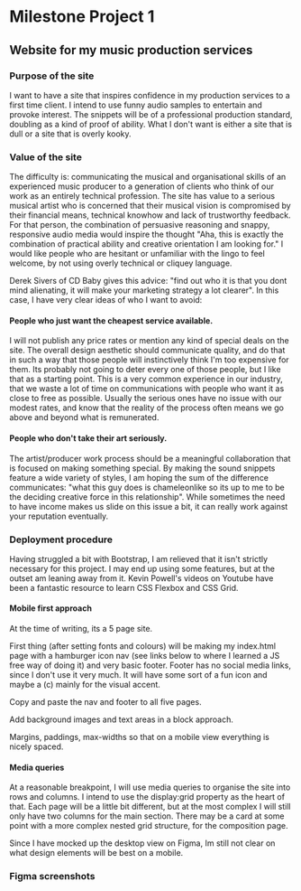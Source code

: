 # Milestone Project 1
## Website for my music production services

### Purpose of the site

I want to have a site that inspires confidence in my production services to a first time client. I intend to use funny audio samples to entertain and provoke interest. The snippets will be of a professional production standard, doubling as a kind of proof of ability. What I don't want is either a site that is dull or a site that is overly kooky. 

### Value of the site

The difficulty is: communicating the musical and organisational skills of an experienced music producer to a generation of clients who think of our work as an entirely technical profession. The site has value to a serious musical artist who is concerned that their musical vision is compromised by their financial means, technical knowhow and lack of trustworthy feedback. For that person, the combination of persuasive reasoning and snappy, responsive audio media would inspire the thought "Aha, this is exactly the combination of practical ability and creative orientation I am looking for." I would like people who are hesitant or unfamiliar with the lingo to feel welcome, by not using overly technical or cliquey language. 

Derek Sivers of CD Baby gives this advice: "find out who it is that you dont mind alienating, it will make your marketing strategy a lot clearer". In this case, I have very clear ideas of who I want to avoid: 

#### People who just want the cheapest service available.

I will not publish any price rates or mention any kind of special deals on the site. The overall design aesthetic should communicate quality, and do that in such a way that those people will instinctively think I'm too expensive for them. Its probably not going to deter every one of those people, but I like that as a starting point. This is a very common experience in our industry, that we waste a lot of time on communications with people who want it as close to free as possible. Usually the serious ones have no issue with our modest rates, and know that the reality of the process often means we go above and beyond what is remunerated. 

#### People who don't take their art seriously.

The artist/producer work process should be a meaningful collaboration that is focused on making something special. By making the sound snippets feature a wide variety of styles, I am hoping the sum of the difference communicates: "what this guy does is chameleonlike so its up to me to be the deciding creative force in this relationship". While sometimes the need to have income makes us slide on this issue a bit, it can really work against your reputation eventually. 

### Deployment procedure

Having struggled a bit with Bootstrap, I am relieved that it isn't strictly necessary for this project. I may end up using some features, but at the outset am leaning away from it. Kevin Powell's videos on Youtube have been a fantastic resource to learn CSS Flexbox and CSS Grid. 

#### Mobile first approach

At the time of writing, its a 5 page site. 

First thing (after setting fonts and colours) will be making my index.html page with a hamburger icon nav (see links below to where I learned a JS free way of doing it) and very basic footer. Footer has no social media links, since I don't use it very much. It will have some sort of a fun icon and maybe a (c) mainly for the visual accent. 

Copy and paste the nav and footer to all five pages.

Add background images and text areas in a block approach.

Margins, paddings, max-widths so that on a mobile view everything is nicely spaced.

#### Media queries

At a reasonable breakpoint, I will use media queries to organise the site into rows and columns. I intend to use the display:grid property as the heart of that. Each page will be a little bit different, but at the most complex I will still only have two columns for the main section. There may be a card at some point with a more complex nested grid structure, for the composition page. 

Since I have mocked up the desktop view on Figma, Im still not clear on what design elements will be best on a mobile. 

### Figma screenshots







    

